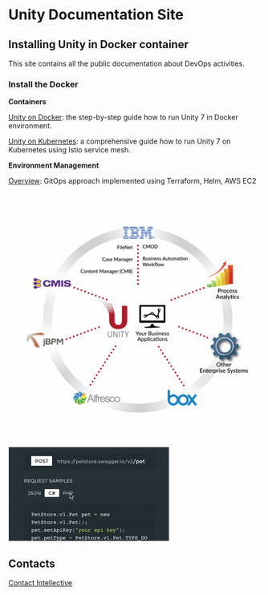# Unity Documentation Site

## Installing Unity in Docker container
This site contains all the public documentation about DevOps activities.

### Install the Docker

**Containers**

[Unity on Docker](./unity/unity-on-docker.md): the step-by-step guide how to run Unity 7 in Docker environment.

[Unity on Kubernetes](./unity/unity-on-kubernetes.md): a comprehensive guide how to run Unity 7 on Kubernetes using Istio service mesh.

**Environment Management**

[Overview](./envmgmt/overview.md): GitOps approach implemented using Terraform, Helm, AWS EC2

![image-png](./images/Business-Applications-Web-Updated-1-1024x1000.png)

![image-gif](./images/code-samples-demo.gif)

## Contacts

[Contact Intellective](https://www.intellective.com/contact-us/)
